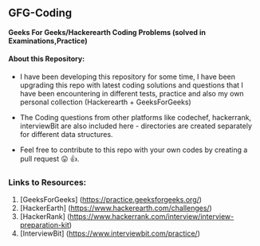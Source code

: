 ## GFG-Coding

**Geeks For Geeks/Hackerearth Coding Problems (solved in Examinations,Practice)**

#### About this Repository:
+ I have been developing this repository for some time, I have been upgrading this repo with latest coding solutions and questions that I have been encountering in different tests, practice and also my own personal collection (Hackerearth + GeeksForGeeks)

+ The Coding questions from other platforms like codechef, hackerrank, interviewBit are also included here - directories are created separately for different data structures.

+ Feel free to contribute to this repo with your own codes by creating a pull request 😛 👍.


### Links to Resources:
1. [GeeksForGeeks] (https://practice.geeksforgeeks.org/)
2. [HackerEarth] (https://www.hackerearth.com/challenges/)
3. [HackerRank] (https://www.hackerrank.com/interview/interview-preparation-kit)
4. [InterviewBit] (https://www.interviewbit.com/practice/)

